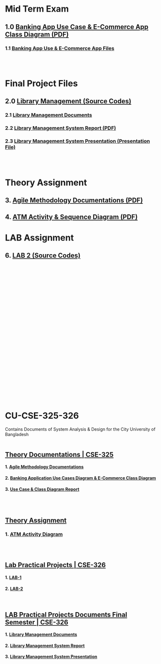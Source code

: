 # Mid Term Exam
## 1.0 [Banking App Use Case & E-Commerce App Class Diagram (PDF)](https://github.com/Shobuj47/cu-cse-325-326/blob/master/Documents/cse-325/Midterm/Mid%20Term%20Final/Mid%20Term%20Report%20Final.pdf)
### 1.1 [Banking App Use & E-Commerce App Files](https://github.com/Shobuj47/cu-cse-325-326/tree/master/Documents/cse-325/Midterm/Mid%20Term%20Final)
<br/><br/>

# Final Project Files
## 2.0 [Library Management (Source Codes)](https://github.com/Shobuj47/cu-cse-325-326/tree/master/Development/librarymanagement)
### 2.1 [Library Management Documents](https://github.com/Shobuj47/cu-cse-325-326/tree/master/Documents/cse-326/Final)
### 2.2 [Library Management System Report (PDF)](https://github.com/Shobuj47/cu-cse-325-326/blob/master/Documents/cse-326/Final/Library%20Management%20Report.pdf)
### 2.3 [Library Management System Presentation (Presentation File)](https://github.com/Shobuj47/cu-cse-325-326/blob/master/Documents/cse-326/Final/Library%20Management%20Presentation.pptx)
<br/><br/>

# Theory Assignment
## 3. [Agile Methodology Documentations (PDF)](https://github.com/Shobuj47/cu-cse-325-326/blob/master/Documents/cse-325/Midterm/Agile%20Methodology.pdf)
## 4. [ATM Activity & Sequence Diagram (PDF)](https://github.com/Shobuj47/cu-cse-325-326/blob/master/Documents/cse-325/Final/Assignment-1.pdf)

# LAB Assignment
## 6. [LAB 2 (Source Codes)](https://github.com/Shobuj47/cu-cse-325-326/tree/master/Development/Final-LAB-01/src)



<br/><br/><br/><br/><br/><br/><br/><br/><br/><br/><br/><br/><br/><br/><br/><br/><br/><br/><br/><br/><br/><br/><br/><br/><br/><br/>


# CU-CSE-325-326
Contains Documents of System Analysis &amp; Design for the City University of Bangladesh
<br/><br/>

## [Theory Documentations | CSE-325](https://github.com/Shobuj47/cu-cse-325-326/tree/master/Documents/cse-325)
#### 1. [Agile Methodology Documentations](https://github.com/Shobuj47/cu-cse-325-326/blob/master/Documents/cse-325/Midterm/Agile%20Methodology.pdf)
#### 2. [Banking Application Use Cases Diagram & E-Commerce Class Diagram](https://github.com/Shobuj47/cu-cse-325-326/tree/master/Documents/cse-325/Midterm/Mid%20Term%20Final)
#### 3. [Use Case & Class Diagram Report](https://github.com/Shobuj47/cu-cse-325-326/blob/master/Documents/cse-325/Midterm/Mid%20Term%20Final/Mid%20Term%20Report%20Final.pdf)
<br/><br/>

## [Theory Assignment](https://github.com/Shobuj47/cu-cse-325-326/tree/master/Documents/cse-325/Final)
### 1. [ATM Activity Diagram](https://github.com/Shobuj47/cu-cse-325-326/blob/master/Documents/cse-325/Final/Assignment-1.pdf)
<br/><br/>

## [Lab Practical Projects | CSE-326](https://github.com/Shobuj47/cu-cse-325-326/tree/master/Development)
#### 1. [LAB-1](https://github.com/Shobuj47/cu-cse-325-326/tree/master/Development/lab-1)
#### 2. [LAB-2](https://github.com/Shobuj47/cu-cse-325-326/tree/master/Development/lab-2)

<br/>

## [LAB Practical Projects Documents Final Semester | CSE-326](https://github.com/Shobuj47/cu-cse-325-326/tree/master/Documents/cse-326/Final)
#### 1. [Library Management Documents](https://github.com/Shobuj47/cu-cse-325-326/tree/master/Documents/cse-326/Final)
#### 2. [Library Management System Report](https://github.com/Shobuj47/cu-cse-325-326/blob/master/Documents/cse-326/Final/Library%20Management%20Report.pdf)
#### 3. [Library Management System Presentation](https://github.com/Shobuj47/cu-cse-325-326/blob/master/Documents/cse-326/Final/Library%20Management%20Presentation.pptx)
